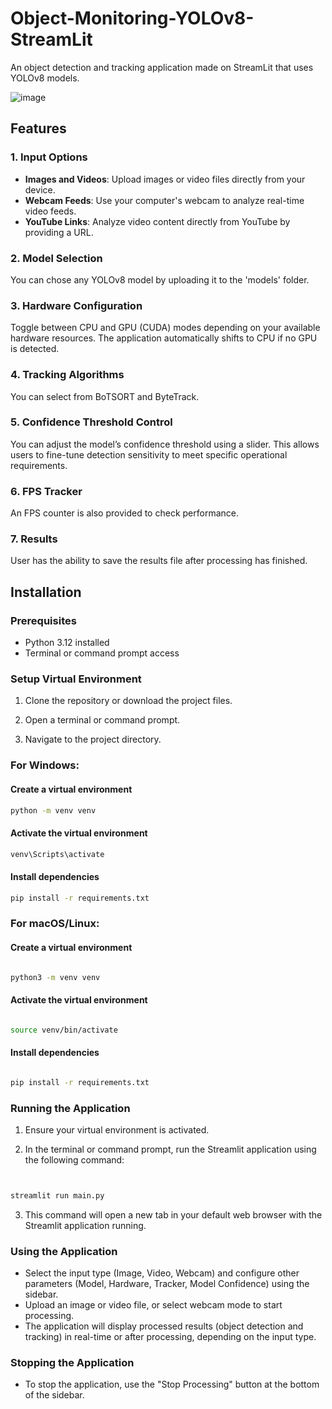# Object-Monitoring-YOLOv8-StreamLit
An object detection and tracking application made on StreamLit that uses YOLOv8 models.

![image](https://github.com/user-attachments/assets/2d212d83-c422-4857-aa2f-693c6a3c1bfa)
## Features

### 1. Input Options

- **Images and Videos**: Upload images or video files directly from your device.
- **Webcam Feeds**: Use your computer's webcam to analyze real-time video feeds.
- **YouTube Links**: Analyze video content directly from YouTube by providing a URL.

  
### 2. Model Selection

You can chose any YOLOv8 model by uploading it to the 'models' folder.

### 3. Hardware Configuration

Toggle between CPU and GPU (CUDA) modes depending on your available hardware resources. The application automatically shifts to CPU if no GPU is detected.

### 4. Tracking Algorithms
You can select from BoTSORT and ByteTrack.

### 5. Confidence Threshold Control
You can adjust the model’s confidence threshold using a slider. This allows users to fine-tune detection sensitivity to meet specific operational requirements.

### 6. FPS Tracker
An FPS counter is also provided to check performance.

### 7. Results
User has the ability to save the results file after processing has finished.

## Installation

### Prerequisites
- Python 3.12 installed
- Terminal or command prompt access

### Setup Virtual Environment

1. Clone the repository or download the project files.

2. Open a terminal or command prompt.

3. Navigate to the project directory.

### For Windows:

#### Create a virtual environment
```sh
python -m venv venv
```
#### Activate the virtual environment
```sh
venv\Scripts\activate
```
#### Install dependencies
```sh
pip install -r requirements.txt
```

### For macOS/Linux:


#### Create a virtual environment
```sh

python3 -m venv venv
```
#### Activate the virtual environment
```sh

source venv/bin/activate
```
#### Install dependencies
```sh

pip install -r requirements.txt
```

### Running the Application

1. Ensure your virtual environment is activated.

2. In the terminal or command prompt, run the Streamlit application using the following command:
```sh


streamlit run main.py
```

3. This command will open a new tab in your default web browser with the Streamlit application running.

### Using the Application

- Select the input type (Image, Video, Webcam) and configure other parameters (Model, Hardware, Tracker, Model Confidence) using the sidebar.
- Upload an image or video file, or select webcam mode to start processing.
- The application will display processed results (object detection and tracking) in real-time or after processing, depending on the input type.

### Stopping the Application

- To stop the application, use the "Stop Processing" button at the bottom of the sidebar.
